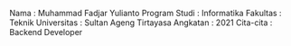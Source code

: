 Nama : Muhammad Fadjar Yulianto
Program Studi : Informatika
Fakultas : Teknik
Universitas : Sultan Ageng Tirtayasa
Angkatan : 2021
Cita-cita : Backend Developer